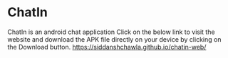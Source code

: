 # ChatIn
ChatIn is an android chat application
Click on the below link to visit the website and download the APK file directly on your device by clicking on the Download button.
https://siddanshchawla.github.io/chatin-web/
